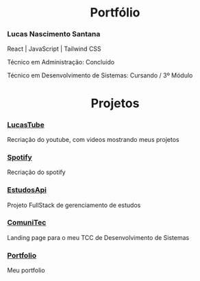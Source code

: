 <h1 align="center">Portfólio</h1>

### Lucas Nascimento Santana

React | JavaScript | Tailwind CSS

Técnico em Administração: Concluido

Técnico em Desenvolvimento de Sistemas: Cursando / 3º Módulo

<h1 align="center">Projetos</h1>

### [LucasTube](https://lucastube.vercel.app/) 
Recriação do youtube, com videos mostrando meus projetos

### [Spotify](https://spotify-imersao-alura-sigma.vercel.app/) 
Recriação do spotify

### [EstudosApi](https://estudosapifront.azurewebsites.net) 
Projeto FullStack de gerenciamento de estudos

### [ComuniTec](https://lucasns06.github.io/ComuniTec/) 
Landing page para o meu TCC de Desenvolvimento de Sistemas 

### [Portfolio](https://lucasns06.github.io/portfolio/) 
Meu portfolio

